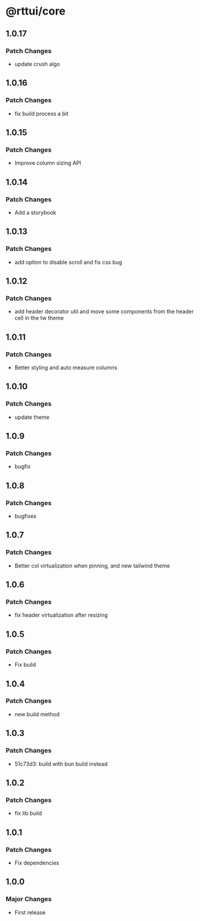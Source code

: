 # @rttui/core

## 1.0.17

### Patch Changes

- update crush algo

## 1.0.16

### Patch Changes

- fix build process a bit

## 1.0.15

### Patch Changes

- Improve column sizing API

## 1.0.14

### Patch Changes

- Add a storybook

## 1.0.13

### Patch Changes

- add option to disable scroll and fix css bug

## 1.0.12

### Patch Changes

- add header decorator util and move some components from the header cell in the tw theme

## 1.0.11

### Patch Changes

- Better styling and auto measure columns

## 1.0.10

### Patch Changes

- update theme

## 1.0.9

### Patch Changes

- bugfix

## 1.0.8

### Patch Changes

- bugfixes

## 1.0.7

### Patch Changes

- Better col virtualization when pinning, and new tailwind theme

## 1.0.6

### Patch Changes

- fix header virtualization after resizing

## 1.0.5

### Patch Changes

- Fix build

## 1.0.4

### Patch Changes

- new build method

## 1.0.3

### Patch Changes

- 51c73d3: build with bun build instead

## 1.0.2

### Patch Changes

- fix lib build

## 1.0.1

### Patch Changes

- Fix dependencies

## 1.0.0

### Major Changes

- First release
